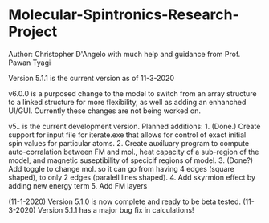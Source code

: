 # Molecular-Spintronics-Research-Project

Author: Christopher D'Angelo
	with much help and guidance from Prof. Pawan Tyagi

Version 5.1.1 is the current version as of 11-3-2020

v6.0.0 is a purposed change to the model to switch from an array structure to a linked structure for more flexibility, as well as adding an enhanched UI/GUI.
Currently these changes are not being worked on.

v5.*.* is the current development version. Planned additions:
	1. (Done.) Create support for input file for iterate.exe that allows for control of exact initial spin values for particular atoms.
	2. Create auxiluary program to compute auto-corralation between FM and mol., heat capacity of a sub-region of the model, and magnetic suseptibility of specicif regions of model.
	3. (Done?) Add toggle to change mol. so it can go from having 4 edges (square shaped), to only 2 edges (paralell lines shaped).
	4. Add skyrmion effect by adding new energy term
	5. Add FM layers

(11-1-2020) Version 5.1.0 is now complete and ready to be beta tested.
(11-3-2020) Version 5.1.1 has a major bug fix in calculations!
